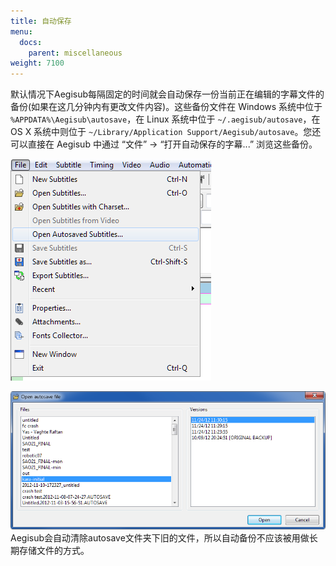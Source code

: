 ```yaml
---
title: 自动保存
menu:
  docs:
    parent: miscellaneous
weight: 7100
---
```


默认情况下Aegisub每隔固定的时间就会自动保存一份当前正在编辑的字幕文件的备份(如果在这几分钟内有更改文件内容)。这些备份文件在 Windows 系统中位于 `%APPDATA%\Aegisub\autosave`，在 Linux 系统中位于 `~/.aegisub/autosave`，在 OS X 系统中则位于 `~/Library/Application Support/Aegisub/autosave`。您还可以直接在 Aegisub 中通过 “文件” → “打开自动保存的字幕...” 浏览这些备份。

![autosave-menu](/img/3.2/autosave-menu.png#center)

![autosave-dialog](/img/3.2/autosave-dialog.png#center)
Aegisub会自动清除autosave文件夹下旧的文件，所以自动备份不应该被用做长期存储文件的方式。
